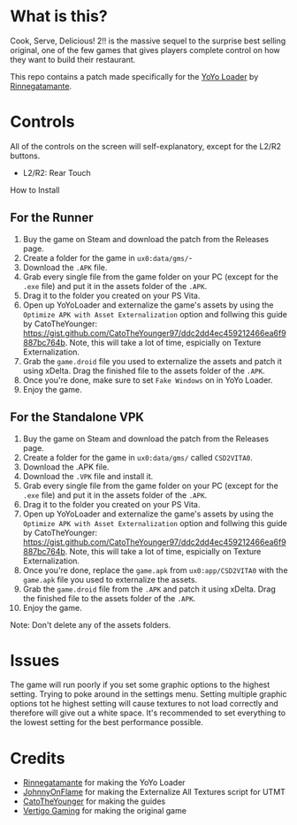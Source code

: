 # What is this?
Cook, Serve, Delicious! 2!! is the massive sequel to the surprise best selling original, one of the few games that gives players complete control on how they want to build their restaurant. 

This repo contains a patch made specifically for the [YoYo Loader](https://github.com/Rinnegatamante/yoyoloader_vita) by [Rinnegatamante](https://github.com/Rinnegatamante).

# Controls
All of the controls on the screen will self-explanatory, except for the L2/R2 buttons.
- L2/R2: Rear Touch

 How to Install
## For the Runner
1. Buy the game on Steam and download the patch from the Releases page.
2. Create a folder for the game in ``ux0:data/gms/``-
3. Download the `.APK` file.
4. Grab every single file from the game folder on your PC (except for the `.exe` file) and put it in the assets folder of the `.APK`.
5. Drag it to the folder you created on your PS Vita.
6. Open up YoYoLoader and externalize the game's assets by using the `Optimize APK with Asset Externalization` option and follwing this guide by CatoTheYounger: https://gist.github.com/CatoTheYounger97/ddc2dd4ec459212466ea6f9887bc764b. Note, this will take a lot of time, espicially on Texture Externalization.
7. Grab the `game.droid` file you used to externalize the assets and patch it using xDelta. Drag the finished file to the assets folder of the `.APK`.
8. Once you're done, make sure to set `Fake Windows` on in YoYo Loader.
9. Enjoy the game.

## For the Standalone VPK

1. Buy the game on Steam and download the patch from the Releases page.
2. Create a folder for the game in ``ux0:data/gms/`` called `CSD2VITA0`.
3. Download the .APK file.
4. Download the `.VPK` file and install it.
5. Grab every single file from the game folder on your PC (except for the `.exe` file) and put it in the assets folder of the `.APK`.
6. Drag it to the folder you created on your PS Vita.
7. Open up YoYoLoader and externalize the game's assets by using the `Optimize APK with Asset Externalization` option and follwing this guide by CatoTheYounger: https://gist.github.com/CatoTheYounger97/ddc2dd4ec459212466ea6f9887bc764b. Note, this will take a lot of time, espicially on Texture Externalization.
8. Once you're done, replace the `game.apk` from `ux0:app/CSD2VITA0` with the `game.apk` file you used to externalize the assets.
9. Grab the `game.droid` file from the `.APK` and patch it using xDelta. Drag the finished file to the assets folder of the `.APK`.
10. Enjoy the game.

Note: Don't delete any of the assets folders.

# Issues
The game will run poorly if you set some graphic options to the highest setting. Trying to poke around in the settings menu.
Setting multiple graphic options tot he highest setting will cause textures to not load correctly and therefore will give out a white space.
It's recommended to set everything to the lowest setting for the best performance possible.

# Credits
- [Rinnegatamante](https://github.com/Rinnegatamante) for making the YoYo Loader
- [JohnnyOnFlame](https://github.com/JohnnyonFlame) for making the Externalize All Textures script for UTMT
- [CatoTheYounger](https://gist.github.com/CatoTheYounger97) for making the guides
- [Vertigo Gaming](https://vertigo-games.com) for making the original game
